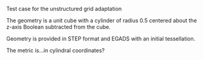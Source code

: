 
Test case for the unstructured grid adaptation

The geometry is a unit cube with a cylinder of radius 0.5 centered
about the z-axis Boolean subtracted from the cube.

Geometry is provided in STEP format and EGADS with an initial
tessellation.

The metric is...in cylindral coordinates?

